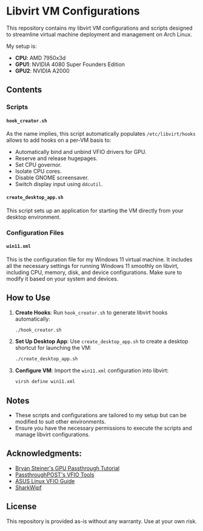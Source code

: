 # Libvirt VM Configurations

This repository contains my libvirt VM configurations and scripts designed to streamline virtual machine deployment and management on Arch Linux.

My setup is:
- **CPU**: AMD 7950x3d
- **GPU1**: NVIDIA 4080 Super Founders Edition
- **GPU2**: NVIDIA A2000

## Contents

### Scripts

#### `hook_creator.sh`
As the name implies, this script automatically populates `/etc/libvirt/hooks` allows to add hooks on a per-VM basis to:
- Automatically bind and unbind VFIO drivers for GPU.
- Reserve and release hugepages.
- Set CPU governor.
- Isolate CPU cores.
- Disable GNOME screensaver.
- Switch display input using `ddcutil`.

#### `create_desktop_app.sh`
This script sets up an application for starting the VM directly from your desktop environment.

### Configuration Files

#### `win11.xml`
This is the configuration file for my Windows 11 virtual machine. It includes all the necessary settings for running Windows 11 smoothly on libvirt, including CPU, memory, disk, and device configurations. Make sure to modify it based on your system and devices.

## How to Use

1. **Create Hooks**:
   Run `hook_creator.sh` to generate libvirt hooks automatically:
   ```bash
   ./hook_creator.sh
   ```

2. **Set Up Desktop App**:
   Use `create_desktop_app.sh` to create a desktop shortcut for launching the VM:
   ```bash
   ./create_desktop_app.sh
   ```

3. **Configure VM**:
   Import the `win11.xml` configuration into libvirt:
   ```bash
   virsh define win11.xml
   ```

## Notes
- These scripts and configurations are tailored to my setup but can be modified to suit other environments.
- Ensure you have the necessary permissions to execute the scripts and manage libvirt configurations.

## Acknowledgments:
- [Bryan Steiner's GPU Passthrough Tutorial](https://github.com/bryansteiner/gpu-passthrough-tutorial)
- [PassthroughPOST's VFIO Tools](https://github.com/PassthroughPOST/VFIO-Tools)
- [ASUS Linux VFIO Guide](https://asus-linux.org/guides/vfio-guide/)
- [SharkWipf](https://github.com/SharkWipf/)

## License
This repository is provided as-is without any warranty. Use at your own risk.

